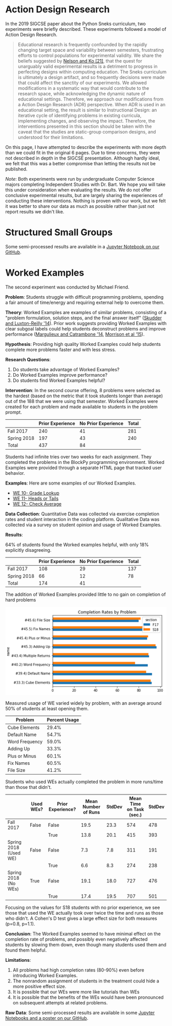 # Action Design Research

In the 2019 SIGCSE paper about the Python Sneks curriculum, two experiments were
briefly described. These experiments followed a model of Action Design Research.

> Educational research is frequently confounded by the rapidly changing target
> space and variability between semesters, frustrating efforts to control
> populations for experimental validity. We share the beliefs suggested by
> [Nelson and Ko [21]](https://faculty.washington.edu/ajko/papers/Nelson2018Theory.pdf), that the quest for unarguably valid experimental results
> is a detriment to progress in perfecting designs within computing
> education. The Sneks curriculum is ultimately a design artifact, and
> so frequently decisions were made that could affect the sanctity of
> our experiments. We allowed modifications in a systematic way
> that would contribute to the research space, while acknowledging
> the dynamic nature of educational settings. Therefore, we approach
> our modifications from a Action Design Research (ADR) perspective.
> When ADR is used in an educational setting, the result is
> similar to Instructional Design: an iterative cycle of identifying
> problems in existing curricula, implementing changes, and observing
> the impact. Therefore, the interventions presented in this section
> should be taken with the caveat that the studies are static-group
> comparison designs, and understood for their limitations.

On this page, I have attempted to describe the experiments with more depth than
we could fit in the original 6 pages. Due to time concerns, they were not
described in depth in the SIGCSE presentation. Although hardly ideal, we felt
that this was a better compromise than letting the results not be published.

*Note*: Both experiments were run by undergraduate Computer Science majors completing
Independent Studies with Dr. Bart. We hope you will take this under consideration
when evaluating the results. We do not offer conclusive experimental results, but
are largely sharing the experiences of conducting these interventions. Nothing is
proven with our work, but we felt it was better to share our data as much as
possible rather than just not report results we didn't like.

# Structured Small Groups



Some semi-processed results are available in a [Jupyter Notebook on our GitHub](https://github.com/acbart/python-sneks/blob/master/evaluations/allie-small-groups/research_data_2018.ipynb).

# Worked Examples

The second experiment was conducted by Michael Friend.

**Problem**: Students struggle with difficult programming problems, spending a fair amount of time/energy and requiring external help to overcome them. 

**Theory**: Worked Examples are examples of similar problems, consisting of a "problem formulation, solution steps, and the final answer itself" ([Skudder and Luxton-Reilly '14](https://dl.acm.org/citation.cfm?id=2667497)). Prior work suggests providing Worked Examples with clear subgoal labels could help students deconstruct problems and improve performance ([Margulieux and Catrambone '14](https://dl.acm.org/citation.cfm?id=2567853), [Morrison et al '15](https://dl.acm.org/citation.cfm?id=2787733)).

**Hypothesis**: Providing high quality Worked Examples could help students complete more problems faster and with less stress.

**Research Questions**:

1. Do students take advantage of Worked Examples?
2. Do Worked Examples improve performance?
3. Do students find Worked Examples helpful?

**Intervention**: In the second course offering, 8 problems were
selected as the hardest (based on the metric that it took students
longer than average) out of the 188 that we were using that semester. Worked
Examples were created for each problem and made available to students in
the problem prompt.

|  | Prior Experience | No Prior Experience | Total |
|-------------|------------------|---------------------|-------|
| Fall 2017 | 240 | 41 | 281 |
| Spring 2018 | 197 | 43 | 240 |
| Total | 437 | 84 |  |

Students had infinite tries over two weeks for each assignment.
They completed the problems in the BlockPy programming environment.
Worked Examples were provided through a separate HTML page that tracked
user behavior.

**Examples**: Here are some examples of our Worked Examples.

* [WE 10- Grade Lookup](https://think.cs.vt.edu/worked_examples/load?filename=10_grade_lookup.html&assignment_id=)
* [WE 11- Heads or Tails](https://think.cs.vt.edu/worked_examples/load?filename=11HeadsOrTails.html&assignment_id=)
* [WE 12- Check Average](https://think.cs.vt.edu/worked_examples/load?filename=12CheckAverage.html&assignment_id=)

**Data Collection**: Quantitative Data was collected via exercise
completion rates and student interaction in the coding platform.
Qualitative Data was collected via a survey on student opinion and
usage of Worked Examples.

**Results**: 

64% of students found the Worked examples helpful, with only 18% explicitly disagreeing.

|  | Prior Experience | No Prior Experience | Total |
|-------------|------------------|---------------------|-------|
| Fall 2017 | 108 | 29 | 137 |
| Spring 2018 | 66 | 12 | 78 |
| Total | 174 | 41 |  |

The addition of Worked Examples provided little to no gain on completion of hard problems

![Completion Rates over Time](sigcse/we_completion_rate.png)

Measured usage of WE varied widely by problem, with an average around 50% of students at least opening them.


| Problem | Percent Usage |
|---------|---------------|
| Cube Elements | 29.4% |
| Default Name | 54.7% |
| Word Frequency | 59.0% |
| Adding Up | 33.3% |
| Plus or Minus | 60.1% |
| Fix Names | 60.5% |
| File Size | 41.2% |

Students who used WEs actually completed the problem in more runs/time than those that didn't.

|  | Used WEs? | Prior Experience? | Mean Number of Runs | StdDev | Mean Time on Task (sec.) | StdDev |
|-----------------------|-----------|-------------------|---------------------|--------|--------------------------|--------|
| Fall 2017 | False | False | 19.5 | 23.3 | 574 | 478 |
|  |  | True | 13.8 | 20.1 | 415 | 393 |
| Spring 2018 (Used WE) | False | False | 7.3 | 7.8 | 311 | 191 |
|  |  | True | 6.6 | 8.3 | 274 | 238 |
| Spring 2018 (No WEs) | True | False | 19.1 | 18.0 | 727 | 476 |
|  |  | True | 17.4 | 19.5 | 707 | 501 |

Focusing on the values for S18 students with no prior experience, we see those that used the WE actually took over twice the time and runs as those who didn't. 
A Cohen's D test gives a large effect size for both measures (p=0.8, p=1.1).

**Conclusion**: The Worked Examples seemed to have minimal
effect on the completion rate of problems, and possibly even negatively affected students by slowing them down, even though many students used them and found them helpful.

**Limitations**:

1. All problems had high completion rates (80-90%) even before introducing Worked Examples.
2. The nonrandom assignment of students in the treatment could hide a more positive effect size.
3. It is possible that our WEs were more like tutorials than WEs
4. It is possible that the benefits of the WEs would have been pronounced on subsequent attempts at related problems.

**Raw Data**: Some semi-processed results are available in some [Jupyter Notebooks and a poster on our GitHub](https://github.com/acbart/python-sneks/tree/master/evaluations/michael-worked-examples).
